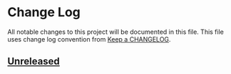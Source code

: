 # Change Log
All notable changes to this project will be documented in this file.
This file uses change log convention from [Keep a CHANGELOG](http://keepachangelog.com).

## [Unreleased][unreleased]


[unreleased]: https://github.com/dgnest/docker-node/compare/0.0.2...HEAD
[0.0.2]: https://github.com/dgnest/docker-node/compare/0.0.1...0.0.2
[0.0.1]: https://github.com/dgnest/docker-node/compare/0.0.0...0.0.1

[CHANGELOG.md]: CHANGELOG.md
[CONTRIBUTING.md]: CONTRIBUTING.md
[LICENCE]: LICENCE
[README.md]: README.md
